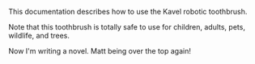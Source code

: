 This documentation describes how to use the Kavel robotic
toothbrush. 

Note that this toothbrush is totally safe to use for children,
adults, pets, wildlife, and trees.

Now I'm writing a novel. Matt being over the top again!
